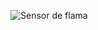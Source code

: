 ![Sensor de flama](https://github.com/Brandon-SR/Sensores_R2/assets/132231023/6cc87daa-8201-457e-96a0-091e3daa3040)
